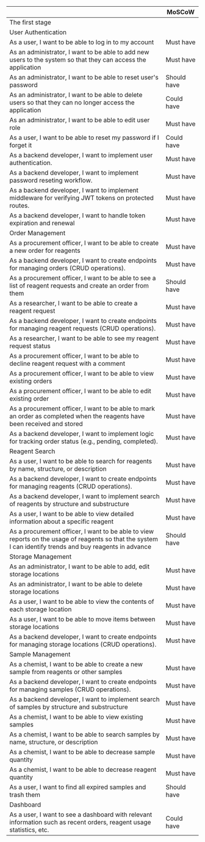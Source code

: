 |                                                                                                                                                           | **MoSCoW**  |
| --------------------------------------------------------------------------------------------------------------------------------------------------------- | ----------- |
| The first stage                                                                                                                                           |             |
| User Authentication                                                                                                                                       |             |
| As a user, I want to be able to log in to my account                                                                                                      | Must have   |
| As an administrator, I want to be able to add new users to the system so that they can access the application                                             | Must have   |
| As an administrator, I want to be able to reset user's password                                                                                           | Should have |
| As an administrator, I want to be able to delete users so that they can no longer access the application                                                  | Could have  |
| As an administrator, I want to be able to edit user role                                                                                                  | Must have   |
| As a user, I want to be able to reset my password if I forget it                                                                                          | Could have  |
| As a backend developer, I want to implement user authentication.                                                                                          | Must have   |
| As a backend developer, I want to implement password reseting workflow.                                                                                   | Must have   |
| As a backend developer, I want to implement middleware for verifying JWT tokens on protected routes.                                                      | Must have   |
| As a backend developer, I want to handle token expiration and renewal                                                                                     | Must have   |
| Order Management                                                                                                                                          |             |
| As a procurement officer, I want to be able to create a new order for reagents                                                                            | Must have   |
| As a backend developer, I want to create endpoints for managing orders (CRUD operations).                                                                 | Must have   |
| As a procurement officer, I want to be able to see a list of reagent requests and create an order from them                                               | Should have |
| As a researcher, I want to be able to create a reagent request                                                                                            | Must have   |
| As a backend developer, I want to create endpoints for managing reagent requests (CRUD operations).                                                       | Must have   |
| As a researcher, I want to be able to see my reagent request status                                                                                       | Must have   |
| As a procurement officer, I want to be able to decline reagent request with a comment                                                                     | Must have   |
| As a procurement officer, I want to be able to view existing orders                                                                                       | Must have   |
| As a procurement officer, I want to be able to edit existing order                                                                                        | Must have   |
| As a procurement officer, I want to be able to mark an order as completed when the reagents have been received and stored                                 | Must have   |
| As a backend developer, I want to implement logic for tracking order status (e.g., pending, completed).                                                   | Must have   |
| Reagent Search                                                                                                                                            |             |
| As a user, I want to be able to search for reagents by name, structure, or description                                                                    | Must have   |
| As a backend developer, I want to create endpoints for managing reagents (CRUD operations).                                                               | Must have   |
| As a backend developer, I want to implement search of reagents by structure and substructure                                                              | Must have   |
| As a user, I want to be able to view detailed information about a specific reagent                                                                        | Must have   |
| As a procurement officer, I want to be able to view reports on the usage of reagents so that the system I can identify trends and buy reagents in advance | Should have |
| Storage Management                                                                                                                                        |             |
| As an administrator, I want to be able to add, edit storage locations                                                                                     | Must have   |
| As an administrator, I want to be able to delete storage locations                                                                                        | Must have   |
| As a user, I want to be able to view the contents of each storage location                                                                                | Must have   |
| As a user, I want to be able to move items between storage locations                                                                                      | Must have   |
| As a backend developer, I want to create endpoints for managing storage locations (CRUD operations).                                                      | Must have   |
| Sample Management                                                                                                                                         |             |
| As a chemist, I want to be able to create a new sample from reagents or other samples                                                                     | Must have   |
| As a backend developer, I want to create endpoints for managing samples (CRUD operations).                                                                | Must have   |
| As a backend developer, I want to implement search of samples by structure and substructure                                                               | Must have   |
| As a chemist, I want to be able to view existing samples                                                                                                  | Must have   |
| As a chemist, I want to be able to search samples by name, structure, or description                                                                      | Must have   |
| As a chemist, I want to be able to decrease sample quantity                                                                                               | Must have   |
| As a chemist, I want to be able to decrease reagent quantity                                                                                              | Must have   |
| As a user, I want to find all expired samples and trash them                                                                                              | Should have |
| Dashboard                                                                                                                                                 |             |
| As a user, I want to see a dashboard with relevant information such as recent orders, reagent usage statistics, etc.                                      | Could have  |